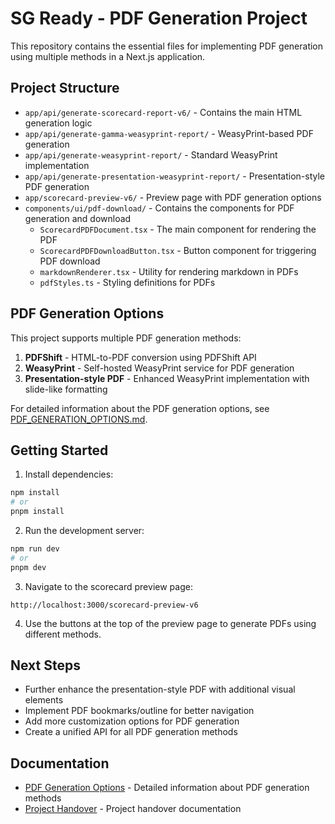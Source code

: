 # SG Ready - PDF Generation Project

This repository contains the essential files for implementing PDF generation using multiple methods in a Next.js application.

## Project Structure

* `app/api/generate-scorecard-report-v6/` - Contains the main HTML generation logic
* `app/api/generate-gamma-weasyprint-report/` - WeasyPrint-based PDF generation
* `app/api/generate-weasyprint-report/` - Standard WeasyPrint implementation
* `app/api/generate-presentation-weasyprint-report/` - Presentation-style PDF generation
* `app/scorecard-preview-v6/` - Preview page with PDF generation options
* `components/ui/pdf-download/` - Contains the components for PDF generation and download
  * `ScorecardPDFDocument.tsx` - The main component for rendering the PDF
  * `ScorecardPDFDownloadButton.tsx` - Button component for triggering PDF download
  * `markdownRenderer.tsx` - Utility for rendering markdown in PDFs
  * `pdfStyles.ts` - Styling definitions for PDFs

## PDF Generation Options

This project supports multiple PDF generation methods:

1. **PDFShift** - HTML-to-PDF conversion using PDFShift API
2. **WeasyPrint** - Self-hosted WeasyPrint service for PDF generation
3. **Presentation-style PDF** - Enhanced WeasyPrint implementation with slide-like formatting

For detailed information about the PDF generation options, see [PDF_GENERATION_OPTIONS.md](./PDF_GENERATION_OPTIONS.md).

## Getting Started

1. Install dependencies:
```bash
npm install
# or
pnpm install
```

2. Run the development server:
```bash
npm run dev
# or
pnpm dev
```

3. Navigate to the scorecard preview page:
```
http://localhost:3000/scorecard-preview-v6
```

4. Use the buttons at the top of the preview page to generate PDFs using different methods.

## Next Steps

* Further enhance the presentation-style PDF with additional visual elements
* Implement PDF bookmarks/outline for better navigation
* Add more customization options for PDF generation
* Create a unified API for all PDF generation methods

## Documentation

* [PDF Generation Options](./PDF_GENERATION_OPTIONS.md) - Detailed information about PDF generation methods
* [Project Handover](./PROJECT_HANDOVER.md) - Project handover documentation
